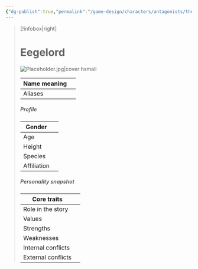 ```yaml
---
{"dg-publish":true,"permalink":"/game-design/characters/antagonists/the-supreme-commanders/char-sheet-eegelord/"}
---
```


> [!infobox|right]
> # **Eegelord**
> ![Placeholder.jpg|cover hsmall](/img/user/Media/Placeholder.jpg)
> 
> | Name meaning |  |
> | ---- | ---- |
> | Aliases |  |
> 
> ##### **Profile**
> | Gender |  |
> | ---- | ---- |
> | Age |  |
> | Height |  |
> | Species |  |
> | Affiliation |  |
> 
> ##### **Personality snapshot**
> | Core traits |  |
> | ---- | ---- |
> | Role in the story |   |
> | Values |  |
> | Strengths |  |
> | Weaknesses |  |
> | Internal conflicts |  |
> | External conflicts |  |!
> 
